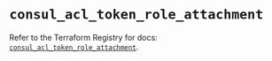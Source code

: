 # `consul_acl_token_role_attachment`

Refer to the Terraform Registry for docs: [`consul_acl_token_role_attachment`](https://registry.terraform.io/providers/hashicorp/consul/2.20.0/docs/resources/acl_token_role_attachment).
